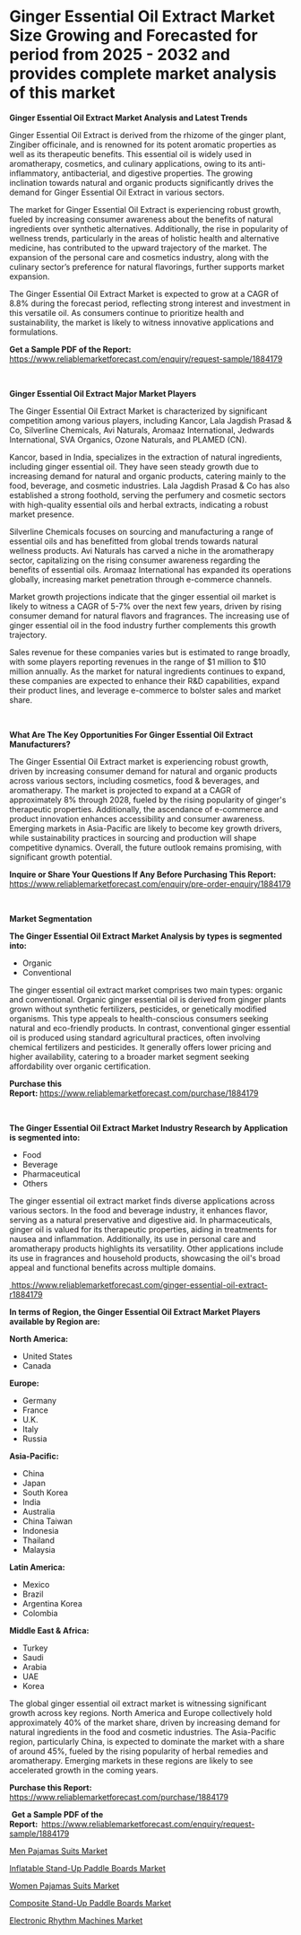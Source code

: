 <p><h1>Ginger Essential Oil Extract Market Size Growing and Forecasted for period from 2025 - 2032 and provides complete market analysis of this market</h1></p><p><strong>Ginger Essential Oil Extract Market Analysis and Latest Trends</strong></p>
<p><p>Ginger Essential Oil Extract is derived from the rhizome of the ginger plant, Zingiber officinale, and is renowned for its potent aromatic properties as well as its therapeutic benefits. This essential oil is widely used in aromatherapy, cosmetics, and culinary applications, owing to its anti-inflammatory, antibacterial, and digestive properties. The growing inclination towards natural and organic products significantly drives the demand for Ginger Essential Oil Extract in various sectors.</p><p>The market for Ginger Essential Oil Extract is experiencing robust growth, fueled by increasing consumer awareness about the benefits of natural ingredients over synthetic alternatives. Additionally, the rise in popularity of wellness trends, particularly in the areas of holistic health and alternative medicine, has contributed to the upward trajectory of the market. The expansion of the personal care and cosmetics industry, along with the culinary sector’s preference for natural flavorings, further supports market expansion.</p><p>The Ginger Essential Oil Extract Market is expected to grow at a CAGR of 8.8% during the forecast period, reflecting strong interest and investment in this versatile oil. As consumers continue to prioritize health and sustainability, the market is likely to witness innovative applications and formulations.</p></p>
<p><strong>Get a Sample PDF of the Report:&nbsp;</strong> <a href="https://www.reliablemarketforecast.com/enquiry/request-sample/1884179?utm_campaign=1840&utm_medium=2&utm_source=Github&utm_content=ia&utm_term=06042025&utm_id=ginger-essential-oil-extract">https://www.reliablemarketforecast.com/enquiry/request-sample/1884179</a></p>
<p>&nbsp;</p>
<p><strong>Ginger Essential Oil Extract Major Market Players</strong></p>
<p><p>The Ginger Essential Oil Extract Market is characterized by significant competition among various players, including Kancor, Lala Jagdish Prasad & Co, Silverline Chemicals, Avi Naturals, Aromaaz International, Jedwards International, SVA Organics, Ozone Naturals, and PLAMED (CN). </p><p>Kancor, based in India, specializes in the extraction of natural ingredients, including ginger essential oil. They have seen steady growth due to increasing demand for natural and organic products, catering mainly to the food, beverage, and cosmetic industries. Lala Jagdish Prasad & Co has also established a strong foothold, serving the perfumery and cosmetic sectors with high-quality essential oils and herbal extracts, indicating a robust market presence.</p><p>Silverline Chemicals focuses on sourcing and manufacturing a range of essential oils and has benefitted from global trends towards natural wellness products. Avi Naturals has carved a niche in the aromatherapy sector, capitalizing on the rising consumer awareness regarding the benefits of essential oils. Aromaaz International has expanded its operations globally, increasing market penetration through e-commerce channels.</p><p>Market growth projections indicate that the ginger essential oil market is likely to witness a CAGR of 5-7% over the next few years, driven by rising consumer demand for natural flavors and fragrances. The increasing use of ginger essential oil in the food industry further complements this growth trajectory.</p><p>Sales revenue for these companies varies but is estimated to range broadly, with some players reporting revenues in the range of $1 million to $10 million annually. As the market for natural ingredients continues to expand, these companies are expected to enhance their R&D capabilities, expand their product lines, and leverage e-commerce to bolster sales and market share.</p></p>
<p>&nbsp;</p>
<p><strong>What Are The Key Opportunities For Ginger Essential Oil Extract Manufacturers?</strong></p>
<p><p>The Ginger Essential Oil Extract market is experiencing robust growth, driven by increasing consumer demand for natural and organic products across various sectors, including cosmetics, food & beverages, and aromatherapy. The market is projected to expand at a CAGR of approximately 8% through 2028, fueled by the rising popularity of ginger's therapeutic properties. Additionally, the ascendance of e-commerce and product innovation enhances accessibility and consumer awareness. Emerging markets in Asia-Pacific are likely to become key growth drivers, while sustainability practices in sourcing and production will shape competitive dynamics. Overall, the future outlook remains promising, with significant growth potential.</p></p>
<p><strong>Inquire or Share Your Questions If Any Before Purchasing This Report:</strong> <a href="https://www.reliablemarketforecast.com/enquiry/pre-order-enquiry/1884179?utm_campaign=1840&utm_medium=2&utm_source=Github&utm_content=ia&utm_term=06042025&utm_id=ginger-essential-oil-extract">https://www.reliablemarketforecast.com/enquiry/pre-order-enquiry/1884179</a></p>
<p>&nbsp;</p>
<p><strong>Market Segmentation</strong></p>
<p><strong>The Ginger Essential Oil Extract Market Analysis by types is segmented into:</strong></p>
<p><ul><li>Organic</li><li>Conventional</li></ul></p>
<p><p>The ginger essential oil extract market comprises two main types: organic and conventional. Organic ginger essential oil is derived from ginger plants grown without synthetic fertilizers, pesticides, or genetically modified organisms. This type appeals to health-conscious consumers seeking natural and eco-friendly products. In contrast, conventional ginger essential oil is produced using standard agricultural practices, often involving chemical fertilizers and pesticides. It generally offers lower pricing and higher availability, catering to a broader market segment seeking affordability over organic certification.</p></p>
<p><strong>Purchase this Report:&nbsp;</strong><a href="https://www.reliablemarketforecast.com/purchase/1884179?utm_campaign=1840&utm_medium=2&utm_source=Github&utm_content=ia&utm_term=06042025&utm_id=ginger-essential-oil-extract">https://www.reliablemarketforecast.com/purchase/1884179</a></p>
<p>&nbsp;</p>
<p><strong>The Ginger Essential Oil Extract Market Industry Research by Application is segmented into:</strong></p>
<p><ul><li>Food</li><li>Beverage</li><li>Pharmaceutical</li><li>Others</li></ul></p>
<p><p>The ginger essential oil extract market finds diverse applications across various sectors. In the food and beverage industry, it enhances flavor, serving as a natural preservative and digestive aid. In pharmaceuticals, ginger oil is valued for its therapeutic properties, aiding in treatments for nausea and inflammation. Additionally, its use in personal care and aromatherapy products highlights its versatility. Other applications include its use in fragrances and household products, showcasing the oil's broad appeal and functional benefits across multiple domains.</p></p>
<p><a href="https://www.reliablemarketforecast.com/ginger-essential-oil-extract-r1884179?utm_campaign=1840&utm_medium=2&utm_source=Github&utm_content=ia&utm_term=06042025&utm_id=ginger-essential-oil-extract">&nbsp;https://www.reliablemarketforecast.com/ginger-essential-oil-extract-r1884179</a></p>
<p><strong>In terms of Region, the Ginger Essential Oil Extract Market Players available by Region are:</strong></p>
<p>
    <p> <strong> North America: </strong>
        <ul>
            <li>United States</li>
            <li>Canada</li>
        </ul>
        </p> 
    <p> <strong> Europe: </strong>
        <ul>
            <li>Germany</li>
            <li>France</li>
            <li>U.K.</li>
            <li>Italy</li>
            <li>Russia</li>
        </ul>
        </p> 
    <p> <strong> Asia-Pacific: </strong>
        <ul>
            <li>China</li>
            <li>Japan</li>
            <li>South Korea</li>
            <li>India</li>
            <li>Australia</li>
            <li>China Taiwan</li>
            <li>Indonesia</li>
            <li>Thailand</li>
            <li>Malaysia</li>
        </ul>
        </p> 
    <p> <strong> Latin America: </strong>
        <ul>
            <li>Mexico</li>
            <li>Brazil</li>
            <li>Argentina Korea</li>
            <li>Colombia</li>
        </ul>
        </p> 
    <p> <strong> Middle East & Africa: </strong>
        <ul>
            <li>Turkey</li>
            <li>Saudi</li>
            <li>Arabia</li>
            <li>UAE</li>
            <li>Korea</li>
        </ul>
    </p>
    </p>
<p><p>The global ginger essential oil extract market is witnessing significant growth across key regions. North America and Europe collectively hold approximately 40% of the market share, driven by increasing demand for natural ingredients in the food and cosmetic industries. The Asia-Pacific region, particularly China, is expected to dominate the market with a share of around 45%, fueled by the rising popularity of herbal remedies and aromatherapy. Emerging markets in these regions are likely to see accelerated growth in the coming years.</p></p>
<p><strong>Purchase this Report: </strong><a href="https://www.reliablemarketforecast.com/purchase/1884179?utm_campaign=1840&utm_medium=2&utm_source=Github&utm_content=ia&utm_term=06042025&utm_id=ginger-essential-oil-extract">https://www.reliablemarketforecast.com/purchase/1884179</a></p>
<p>&nbsp;<strong>Get a Sample PDF of the Report:&nbsp;&nbsp;</strong><a href="https://www.reliablemarketforecast.com/enquiry/request-sample/1884179?utm_campaign=1840&utm_medium=2&utm_source=Github&utm_content=ia&utm_term=06042025&utm_id=ginger-essential-oil-extract">https://www.reliablemarketforecast.com/enquiry/request-sample/1884179</a></p>
<p><strong></strong></p>
<p><p><a href="https://github.com/fahieraudau9/Market-Research-Report-List-1/blob/main/men-pajamas-suits-market.md?utm_campaign=1840&utm_medium=2&utm_source=Github&utm_content=ia&utm_term=06042025&utm_id=ginger-essential-oil-extract">Men Pajamas Suits Market</a></p><p><a href="https://github.com/sacmatidora/Market-Research-Report-List-1/blob/main/inflatable-stand-up-paddle-boards-market.md?utm_campaign=1840&utm_medium=2&utm_source=Github&utm_content=ia&utm_term=06042025&utm_id=ginger-essential-oil-extract">Inflatable Stand-Up Paddle Boards Market</a></p><p><a href="https://github.com/shiahbuyerin/Market-Research-Report-List-1/blob/main/women-pajamas-suits-market.md?utm_campaign=1840&utm_medium=2&utm_source=Github&utm_content=ia&utm_term=06042025&utm_id=ginger-essential-oil-extract">Women Pajamas Suits Market</a></p><p><a href="https://github.com/zalubakoraka/Market-Research-Report-List-1/blob/main/composite-stand-up-paddle-boards-market.md?utm_campaign=1840&utm_medium=2&utm_source=Github&utm_content=ia&utm_term=06042025&utm_id=ginger-essential-oil-extract">Composite Stand-Up Paddle Boards Market</a></p><p><a href="https://github.com/yaldotiedegq/Market-Research-Report-List-1/blob/main/electronic-rhythm-machines-market.md?utm_campaign=1840&utm_medium=2&utm_source=Github&utm_content=ia&utm_term=06042025&utm_id=ginger-essential-oil-extract">Electronic Rhythm Machines Market</a></p></p>